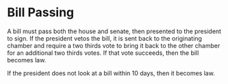 # Bill Passing

A bill must pass both the house and senate, then presented to the president to sign.
If the president vetos the bill, it is sent back to the originating chamber and require 
a two thirds vote to bring it back to the other chamber for an additional two thirds votes.
If that vote succeeds, then the bill becomes law. 

If the president does not look at a bill within 10 days, then it becomes law.
